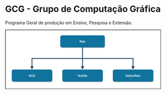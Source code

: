 # GCG - Grupo de Computação Gráfica
Programa Geral de produção em Ensino, Pesquisa e Extensão.

![Organograma Geral](organograma.drawio.svg)
